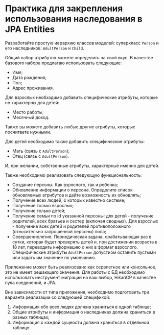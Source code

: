# Практика для закрепления использования наследования в JPA Entities

Разработайте простую иерархию классов моделей: суперкласс `Person` и его наследников: `AdultPerson` и `Child`.

Общий набор атрибутов можете определить на свой вкус. В качестве базового набора предлагаю использовать следующие:

- Имя;
- Дата рождения;
- Пол;
- Адрес проживания.

Для взрослых необходимо добавить специфические атрибуты, которые не характерны для детей:

- Место работы;
- Месячный доход.

Также вы можете добавить любые другие атрибуты, которые посчитаете нужными.

Для детей необходимо также добавить специфические атрибуты:

- Мать (связь с `AdultPerson`);
- Отец (связь с `AdultPerson`).

И, при желании, собственные атрибуты, характерные именно для детей.

Также необходимо реализовать следующую функциональность:

- Создание персоны. Как взрослого, так и ребенка;
- Обновление информации о персоне. Определите список обновляемых атрибутов и дайте возможность их обновлять; 
- Получение всех людей, о которых известно системе;
- Получение только взрослых;
- Получение только детей;
- Получение семьи по id указанной персоны: для детей - получение родителей, всех братьев и сестер (включая сводных). 
  Для взрослых - получение всех детей и родителей противоположного (относительно запрошенной персоны) пола;
- Совершеннолетие. Периодическая задача, срабатывающая раз в сутки, которая будет проверять детей и, при достижении 
  возраста в 18 лет, переводить информацию о них в формат взрослого. Специфические атрибуты `AdultPerson` допустиом 
  оставить пустыми или задать им значение по умолчанию.

Приложение может быть реализовано как сервлетное или консольное, это не имеет решающего значения. Для работы с БД 
необходимо использовать инструмент миграций на ваш выбор, HikariCP в качестве пула соединений, и JPA.

Вне зависимости от типа приложения, необходимо подготовить три варианта реализации со следующей спецификой:

1. Информация обо всех людях должна храниться в одной таблице;
2. Общие атрибуты и информация о наследниках должна храниться в разных таблицах;
3. Информация о каждой сущности должна храниться в отдельной таблице.
